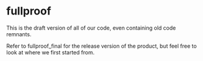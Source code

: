 # fullproof
This is the draft version of all of our code, even containing old code remnants.

Refer to fullproof_final for the release version of the product, but feel free to look at where</b >
we first started from.
